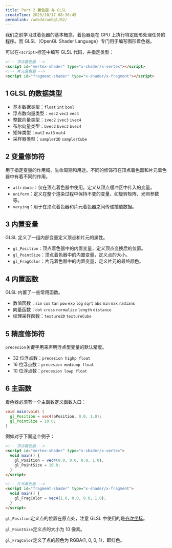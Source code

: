 ```yaml
---
title: Part 2 着色器 与 GLSL
createTime: 2025/10/17 08:36:45
permalink: /web3d/webgl/02/
---
```


我们之前学习过着色器的基本概念。着色器是在 GPU 上执行特定图形处理任务的程序。而 GLSL（OpenGL Shader Language）专门用于编写图形着色器。

可以在`<script>`标签中编写 GLSL 代码，并指定类型：

```html
<!-- 顶点着色器 -->
<script id="vertex-shader" type="x-shader/x-vertex"></script>
<!-- 片元着色器 -->
<script id="fragment-shader" type="x-shader/x-fragment"></script>
```

## 1 GLSL 的数据类型

- 基本数据类型：`float` `int` `bool`
- 浮点数向量类型：`vec2` `vec3` `vec4`
- 整数向量类型：`ivec2` `ivec3` `ivec4`
- 布尔向量类型：`bvec2` `bvec3` `bvec4`
- 矩阵类型：`mat2` `mat3` `mat4`
- 采样器类型：`sampler2D` `samplerCube`

## 2 变量修饰符

用于指定变量的作用域、生命周期和用途。不同的修饰符在顶点着色器和片元着色器中有着不同的作用。

- `attribute`：仅在顶点着色器中使用。定义从顶点缓冲区中传入的变量。
- `uniform`：定义在整个渲染过程中保持不变的变量，如旋转矩阵、光照参数等。
- `varying`：用于在顶点着色器和片元着色器之间传递插值数据。

## 3 内置变量

GLSL 定义了一组内部变量定义顶点和片元的属性。

- `gl_Position`：顶点着色器中的内置变量，定义顶点变换后的位置。
- `gl_PointSize`：顶点着色器中的内置变量，定义点的大小。
- `gl_FragColor`：片元着色器中的内置变量，定义片元的最终颜色。

## 4 内置函数

GLSL 内置了一些常用函数。

- 数值函数：`sin` `cos` `tan` `pow` `exp` `log` `sqrt` `abs` `min` `max` `radians`
- 向量函数：`dot` `cross` `normalize` `length` `distance`
- 纹理采样函数：`texture2D` `textureCube`

## 5 精度修饰符

`precesion`关键字用来声明浮点型变量的默认精度。

- 32 位浮点数：`precesion highp float`
- 16 位浮点数：`precesion mediump float`
- 10 位浮点数：`precesion lowp float`

## 6 主函数

着色器必须有一个主函数定义函数入口：

```glsl
void main(void) {
  gl_Position = vec4(aPosition, 0.0, 1.0);
  gl_PointSize = 10.0;
}
```

例如对于下面这个例子：

```html
<!-- 顶点着色器 -->
<script id="vertex-shader" type="x-shader/x-vertex">
  void main() {
    gl_Position = vec4(0.0, 0.0, 0.0, 1.0);
    gl_PointSize = 10.0;
  } 
</script>

<!-- 片元着色器 -->
<script id="fragment-shader" type="x-shader/x-fragment">
  void main() {
    gl_FragColor = vec4(1.0, 0.0, 0.0, 1.0);
  }
</script>
```

`gl_Position`定义点的位置在原点处，注意 GLSL 中使用的是[齐次坐标](/graphics/p1/#_3-齐次坐标与仿射变换)。

`gl_PointSize`定义点的大小为 10 像素。

`gl_FragColor`定义了点的颜色为 RGBA(1, 0, 0, 1)，即红色。